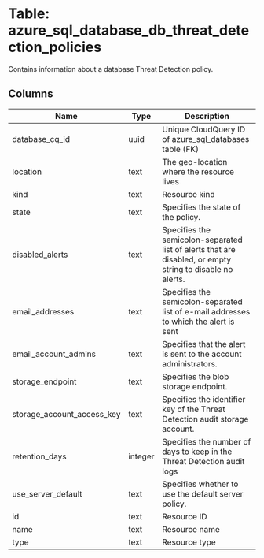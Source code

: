 
# Table: azure_sql_database_db_threat_detection_policies
Contains information about a database Threat Detection policy.
## Columns
| Name        | Type           | Description  |
| ------------- | ------------- | -----  |
|database_cq_id|uuid|Unique CloudQuery ID of azure_sql_databases table (FK)|
|location|text|The geo-location where the resource lives|
|kind|text|Resource kind|
|state|text|Specifies the state of the policy.|
|disabled_alerts|text|Specifies the semicolon-separated list of alerts that are disabled, or empty string to disable no alerts.|
|email_addresses|text|Specifies the semicolon-separated list of e-mail addresses to which the alert is sent|
|email_account_admins|text|Specifies that the alert is sent to the account administrators.|
|storage_endpoint|text|Specifies the blob storage endpoint.|
|storage_account_access_key|text|Specifies the identifier key of the Threat Detection audit storage account.|
|retention_days|integer|Specifies the number of days to keep in the Threat Detection audit logs|
|use_server_default|text|Specifies whether to use the default server policy.|
|id|text|Resource ID|
|name|text|Resource name|
|type|text|Resource type|
